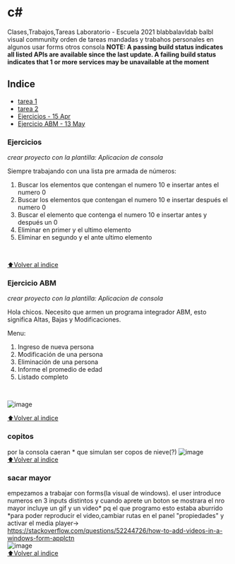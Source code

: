 # c#

Clases,Trabajos,Tareas Laboratorio - Escuela 2021
blabbalavldab balbl
visual community
orden de tareas mandadas y trabahos personales
en algunos usar forms otros consola
**NOTE: A passing build status indicates all listed APIs are available since the last update. A failing build status indicates that 1 or more services may be unavailable at the moment**

## Indice

- [tarea 1](https://drive.google.com/drive/folders/1ss-rntOw4VPa_NU01s5JSIWRCHI-Egov?usp=sharing)
- [tarea 2](https://drive.google.com/drive/folders/1ss-rntOw4VPa_NU01s5JSIWRCHI-Egov?usp=sharing)
- [Ejercicios - 15 Apr](https://github.com/brandonporcel/Clases-Laboratorio-POO-c-#ejercicios)
- [Ejercicio ABM - 13 May](https://github.com/brandonporcel/Clases-Laboratorio-POO-c-#ejercicios)

### Ejercicios
*crear proyecto con la plantilla: Aplicacion de consola*

Siempre trabajando con una lista pre armada de números:
1. Buscar los elementos que contengan el numero 10 e insertar antes el numero 0
2. Buscar los elementos que contengan el numero 10 e insertar después el numero 0
3. Buscar el elemento que contenga el numero 10 e insertar antes y después un 0
4. Eliminar en primer y el ultimo elemento
5. Eliminar en segundo y el ante ultimo elemento
</br>

[⬆Volver al indice](https://github.com/brandonporcel/Clases-Laboratorio-POO-c-#indice)

### Ejercicio ABM
*crear proyecto con la plantilla: Aplicacion de consola*

Hola chicos. Necesito que armen un programa integrador ABM, esto significa Altas, Bajas y Modificaciones.

Menu:
1. Ingreso de nueva persona
2. Modificación de una persona
3. Eliminación de una persona
4. Informe el promedio de edad
5. Listado completo
</br>

![image](https://user-images.githubusercontent.com/66080281/124985814-3ac53280-e011-11eb-9cee-f8b5aa8a0dbc.png)

[⬆Volver al indice](https://github.com/brandonporcel/Clases-Laboratorio-POO-c-#indice)

### copitos

por la consola caeran \* que simulan ser copos de nieve(?)
![image](https://user-images.githubusercontent.com/66080281/119400755-00961080-bcb1-11eb-813b-892eafc53f0b.png)
</br>
[⬆Volver al indice](https://github.com/brandonporcel/Clases-Laboratorio-POO-c-#indice)

### sacar mayor

empezamos a trabajar con forms(la visual de windows).
el user introduce numeros en 3 inputs distintos y cuando aprete un boton se mostrara el nro mayor
incluye un gif y un video* pq el que programo esto estaba aburrido </br>
*para poder reproducir el video,cambiar rutas en el panel "propiedades" y activar el media player-> https://stackoverflow.com/questions/52244726/how-to-add-videos-in-a-windows-form-applctn </br>
![image](https://user-images.githubusercontent.com/66080281/122606676-b570e280-d04f-11eb-9976-47763a4a226b.png)
</br>
[⬆Volver al indice](https://github.com/brandonporcel/Clases-Laboratorio-POO-c-#indice)
